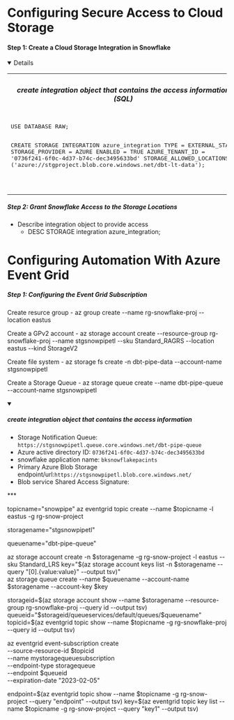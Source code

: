 # Configuring Secure Access to Cloud Storage

#### Step 1: Create a Cloud Storage Integration in Snowflake
<details open>
<table>
<tr> 
    <th><h5>create integration object that contains the access information (SQL)</h5></th>
</tr>
<tr>
<td>  
<pre lang="js">
USE DATABASE RAW;

CREATE STORAGE INTEGRATION azure_integration
  TYPE = EXTERNAL_STAGE
  STORAGE_PROVIDER = AZURE
  ENABLED = TRUE
  AZURE_TENANT_ID = '0736f241-6f0c-4d37-b74c-dec3495633bd'
  STORAGE_ALLOWED_LOCATIONS = ('azure://stgproject.blob.core.windows.net/dbt-lt-data');
</details>
</pre>
</td>
</tr>
</table>
</details>

##### Step 2: Grant Snowflake Access to the Storage Locations

- Describe integration object to provide access
    - DESC STORAGE integration azure_integration;

# Configuring Automation With Azure Event Grid

##### Step 1: Configuring the Event Grid Subscription

<bold> Create resurce group</bold>
    - az group create --name rg-snowflake-proj --location eastus

<bold> Create a GPv2 account</bold>
    - az storage account create --resource-group rg-snowflake-proj --name stgsnowpipetl --sku Standard_RAGRS --location eastus  --kind StorageV2

<bold> Create file system</bold>
    - az storage fs create -n dbt-pipe-data --account-name stgsnowpipetl

<bold> Create a Storage Queue</bold>
    - az storage queue create --name dbt-pipe-queue --account-name stgsnowpipetl 

<details open>
<summary><h5>create integration object that contains the access information</h5></summary>

* Storage Notification Queue: `https://stgsnowpipetl.queue.core.windows.net/dbt-pipe-queue`
* Azure active directory ID: `0736f241-6f0c-4d37-b74c-dec3495633bd`
* snowflake application name: `bksnowflakepacints`
* Primary Azure Blob Storage endpoint/url:`https://stgsnowpipetl.blob.core.windows.net/`
* Blob service Shared Access Signature:
</details>
***

topicname="snowpipe"
az eventgrid topic create --name $topicname -l eastus -g rg-snow-project

storagename="stgsnowpipetl"

queuename="dbt-pipe-queue"

az storage account create -n $storagename -g rg-snow-project -l eastus --sku Standard_LRS
key="$(az storage account keys list -n $storagename --query "[0].{value:value}" --output tsv)"    
az storage queue create --name $queuename --account-name $storagename --account-key $key


storageid=$(az storage account show --name $storagename --resource-group rg-snowflake-proj --query id --output tsv)
queueid="$storageid/queueservices/default/queues/$queuename"
topicid=$(az eventgrid topic show --name $topicname -g rg-snowflake-proj --query id --output tsv)

az eventgrid event-subscription create \
  --source-resource-id $topicid \
  --name mystoragequeuesubscription \
  --endpoint-type storagequeue \
  --endpoint $queueid \
  --expiration-date "2023-02-05"

endpoint=$(az eventgrid topic show --name $topicname -g rg-snow-project --query "endpoint" --output tsv)
key=$(az eventgrid topic key list --name $topicname -g rg-snow-project --query "key1" --output tsv)



